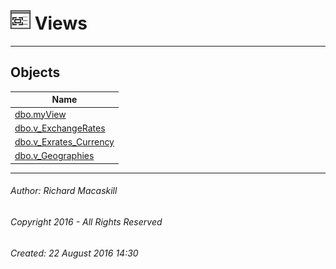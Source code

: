 #### 



# ![Views](../../../Images/View32.png) Views

---

## <a name="#objects"></a>Objects

| Name |
|---|
| [dbo.myView](myView.md) |
| [dbo.v_ExchangeRates](v_ExchangeRates.md) |
| [dbo.v_Exrates_Currency](v_Exrates_Currency.md) |
| [dbo.v_Geographies](v_Geographies.md) |


---

###### Author:  Richard Macaskill

###### Copyright 2016 - All Rights Reserved

###### Created: 22 August 2016 14:30

